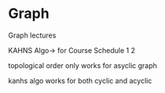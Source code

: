 # Graph
Graph lectures


KAHNS Algo-> for Course Schedule 1 2


topological order only works for asyclic graph


kanhs algo works for both cyclic and acyclic
